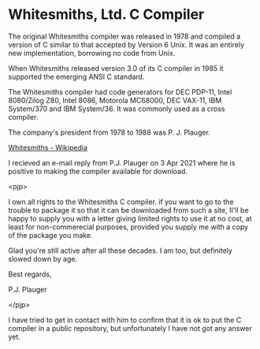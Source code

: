 # Whitesmiths, Ltd. C Compiler

The original Whitesmiths compiler was released in 1978 and compiled a version of C similar
to that accepted by Version 6 Unix. It was an entirely new implementation, borrowing no code from Unix.

When Whitesmiths released version 3.0 of its C compiler in 1985 it supported the emerging ANSI C standard.

The Whitesmiths compiler had code generators for DEC PDP-11, Intel 8080/Zilog Z80, Intel 8086, Motorola MC68000,
DEC VAX-11, IBM System/370 and IBM System/36. It was commonly used as a cross compiler.

The company's president from 1978 to 1988 was P. J. Plauger.

[Whitesmiths - Wikipedia](https://en.wikipedia.org/wiki/Whitesmiths)

I recieved an e-mail reply from P.J. Plauger on 3 Apr 2021 where he is positive to
making the compiler available for download.

\<pjp>
  
I own all rights to the Whitesmiths C compiler. if you want to go to the trouble
to package it so that it can be downloaded from such a site, II'll be happy to
supply you with a letter giving limited rights to use it at no cost, at least for
non-commerecial purposes, provided you supply me with a copy of the
package you make.

Glad you're still active after all these decades. I am too, but definitely slowed
down by age.

Best regards,

P.J. Plauger
  
\</pjp>

I have tried to get in contact with him to confirm that it is ok to put the
C compiler in a public repository, but unfortunately I have not got any answer yet.
